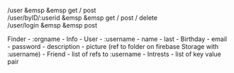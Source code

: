 /user &emsp &emsp get / post <br>
/user/byID/:userid &emsp &emsp get / post / delete <br>
/user/login &emsp &emsp post <br>


Finder
    - :orgname
        - Info
        - User
            - :username
                - name
                - last
                - Birthday
                - email
                - password
                - description
                - picture (ref to folder on firebase Storage with :username)
                - Friend
                    - list of refs to :username
                - Intrests
                    - list of key value pair
